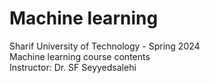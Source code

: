 # Machine learning
Sharif University of Technology - Spring 2024           
Machine learning course contents          
Instructor: Dr. SF Seyyedsalehi
